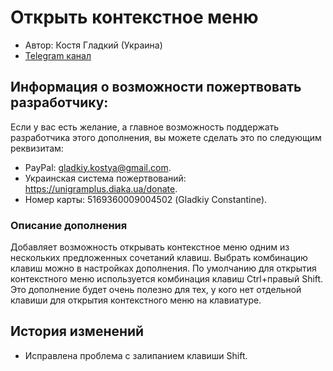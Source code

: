 # Открыть контекстное меню

* Автор: Костя Гладкий (Украина)
* [Telegram канал](https://t.me/unigramPlus)

## Информация о возможности пожертвовать разработчику:

Если у вас есть желание, а главное возможность поддержать разработчика этого дополнения, вы можете сделать это по следующим реквизитам:

* PayPal: gladkiy.kostya@gmail.com.
* Украинская система пожертвований: https://unigramplus.diaka.ua/donate.
* Номер карты: 5169360009004502 (Gladkiy Constantine).

### Описание дополнения

Добавляет возможность открывать контекстное меню одним из нескольких предложенных сочетаний клавиш. Выбрать комбинацию клавиш можно в настройках дополнения. По умолчанию для открытия контекстного меню используется комбинация клавиш Ctrl+правый Shift. Это дополнение будет очень полезно для тех, у кого нет отдельной клавиши для открытия контекстного меню на клавиатуре.

## История изменений

* Исправлена проблема с залипанием клавиши Shift.